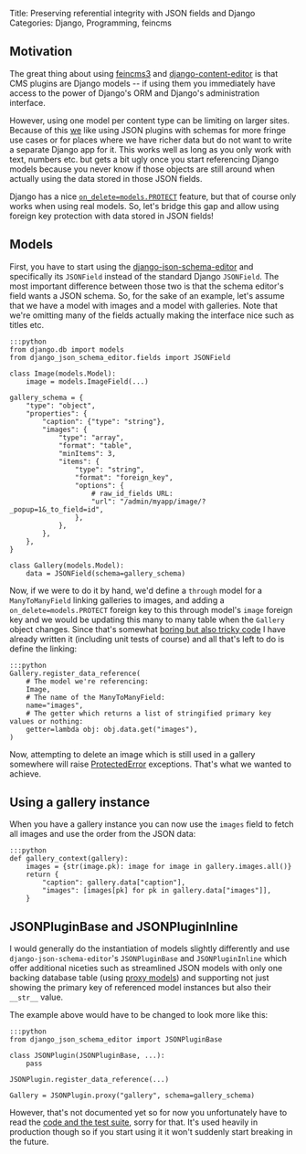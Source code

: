 Title: Preserving referential integrity with JSON fields and Django
Categories: Django, Programming, feincms

## Motivation

The great thing about using [feincms3](https://feincms3.readthedocs.io/) and
[django-content-editor](https://django-content-editor.readthedocs.io/) is that
CMS plugins are Django models -- if using them you immediately have access to
the power of Django's ORM and Django's administration interface.

However, using one model per content type can be limiting on larger sites.
Because of this [we](https://feinheit.ch/) like using JSON plugins with
schemas for more fringe use cases or for places where we have richer data but
do not want to write a separate Django app for it. This works well as long as
you only work with text, numbers etc. but gets a bit ugly once you start
referencing Django models because you never know if those objects are still
around when actually using the data stored in those JSON fields.

Django has a nice
[`on_delete=models.PROTECT`](https://docs.djangoproject.com/en/5.2/ref/models/fields/#django.db.models.ForeignKey.on_delete)
feature, but that of course only works when using real models. So, let's bridge
this gap and allow using foreign key protection with data stored in JSON
fields!


## Models

First, you have to start using the
[django-json-schema-editor](https://github.com/matthiask/django-json-schema-editor)
and specifically its `JSONField` instead of the standard Django `JSONField`. The most important difference between those two is that the schema editor's field wants a JSON schema. So, for the sake of an example, let's assume that we have a model with images and a model with galleries. Note that we're omitting many of the fields actually making the interface nice such as titles etc.

    :::python
    from django.db import models
    from django_json_schema_editor.fields import JSONField

    class Image(models.Model):
        image = models.ImageField(...)

    gallery_schema = {
        "type": "object",
        "properties": {
            "caption": {"type": "string"},
            "images": {
                "type": "array",
                "format": "table",
                "minItems": 3,
                "items": {
                    "type": "string",
                    "format": "foreign_key",
                    "options": {
                        # raw_id_fields URL:
                        "url": "/admin/myapp/image/?_popup=1&_to_field=id",
                    },
                },
            },
        },
    }

    class Gallery(models.Model):
        data = JSONField(schema=gallery_schema)

Now, if we were to do it by hand, we'd define a `through` model for a
`ManyToManyField` linking galleries to images, and adding a
`on_delete=models.PROTECT` foreign key to this through model's `image` foreign
key and we would be updating this many to many table when the `Gallery` object
changes. Since that's somewhat [boring but also tricky code](https://github.com/matthiask/django-json-schema-editor/blob/4bc1ab0cf44eda4c0e824f96f2bd08cd94832c1c/django_json_schema_editor/fields.py#L9-L47) I have already written it (including unit tests of course) and all that's left to do is define the linking:

    :::python
    Gallery.register_data_reference(
        # The model we're referencing:
        Image,
        # The name of the ManyToManyField:
        name="images",
        # The getter which returns a list of stringified primary key values or nothing:
        getter=lambda obj: obj.data.get("images"),
    )

Now, attempting to delete an image which is still used in a gallery somewhere will raise [ProtectedError](https://docs.djangoproject.com/en/5.2/ref/exceptions/#django.db.models.ProtectedError) exceptions. That's what we wanted to achieve.

## Using a gallery instance

When you have a gallery instance you can now use the `images` field to fetch
all images and use the order from the JSON data:

    :::python
    def gallery_context(gallery):
        images = {str(image.pk): image for image in gallery.images.all()}
        return {
            "caption": gallery.data["caption"],
            "images": [images[pk] for pk in gallery.data["images"]],
        }


## JSONPluginBase and JSONPluginInline

I would generally do the instantiation of models slightly differently and use
`django-json-schema-editor`'s `JSONPluginBase` and `JSONPluginInline` which
offer additional niceties such as streamlined JSON models with only one backing database table (using [proxy
models](https://docs.djangoproject.com/en/5.2/topics/db/models/#proxy-models)) and supporting not just showing the primary key of referenced model instances but also their `__str__` value.

The example above would have to be changed to look more like this:

    :::python
    from django_json_schema_editor import JSONPluginBase

    class JSONPlugin(JSONPluginBase, ...):
        pass

    JSONPlugin.register_data_reference(...)

    Gallery = JSONPlugin.proxy("gallery", schema=gallery_schema)

However, that's not documented yet so for now you unfortunately have to read
the [code and the test
suite](https://github.com/matthiask/django-json-schema-editor), sorry for that.
It's used heavily in production though so if you start using it it won't
suddenly start breaking in the future.
